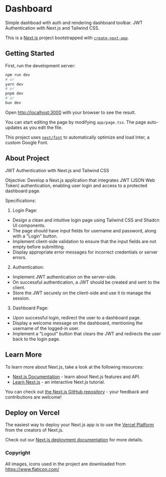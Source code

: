 # Dashboard

Simple dashboad with auth and rendering dashboard toolbar.
JWT Authentication with Next.js and Tailwind CSS.

This is a [Next.js](https://nextjs.org/) project bootstrapped with [`create-next-app`](https://github.com/vercel/next.js/tree/canary/packages/create-next-app).

## Getting Started

First, run the development server:

```bash
npm run dev
# or
yarn dev
# or
pnpm dev
# or
bun dev
```

Open [http://localhost:3000](http://localhost:3000) with your browser to see the result.

You can start editing the page by modifying `app/page.tsx`. The page auto-updates as you edit the file.

This project uses [`next/font`](https://nextjs.org/docs/basic-features/font-optimization) to automatically optimize and load Inter, a custom Google Font.

## About Project

JWT Authentication with Next.js and Tailwind CSS

Objective: Develop a Next.js application that integrates JWT (JSON Web Token) authentication, enabling user login and access to a protected dashboard page.

Specifications:

1. Login Page:

- Design a clean and intuitive login page using Tailwind CSS and Shadcn UI components.
- The page should have input fields for username and password, along with a "Login" button.
- Implement client-side validation to ensure that the input fields are not empty before submitting.
- Display appropriate error messages for incorrect credentials or server errors.

2. Authentication:

- Implement JWT authentication on the server-side.
- On successful authentication, a JWT should be created and sent to the client.
- Store the JWT securely on the client-side and use it to manage the session.

3. Dashboard Page:

- Upon successful login, redirect the user to a dashboard page.
- Display a welcome message on the dashboard, mentioning the username of the logged-in user.
- Implement a "Logout" button that clears the JWT and redirects the user back to the login page.

## Learn More

To learn more about Next.js, take a look at the following resources:

- [Next.js Documentation](https://nextjs.org/docs) - learn about Next.js features and API.
- [Learn Next.js](https://nextjs.org/learn) - an interactive Next.js tutorial.

You can check out [the Next.js GitHub repository](https://github.com/vercel/next.js/) - your feedback and contributions are welcome!

## Deploy on Vercel

The easiest way to deploy your Next.js app is to use the [Vercel Platform](https://vercel.com/new?utm_medium=default-template&filter=next.js&utm_source=create-next-app&utm_campaign=create-next-app-readme) from the creators of Next.js.

Check out our [Next.js deployment documentation](https://nextjs.org/docs/deployment) for more details.

### Copyright

All images, icons used in the project are downloaded from https://www.flaticon.com/
